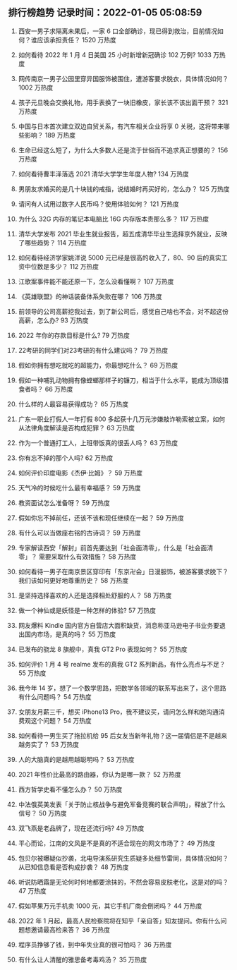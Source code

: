 
## 排行榜趋势 记录时间：2022-01-05 05:08:59
  
  1. 西安一男子求隔离未果后，一家 6 口全部确诊，现已得到救治，目前情况如何？谁应该承担责任？ 1520 万热度
    
  2. 如何看待 2022 年 1 月 4 日美国 25 小时新增新冠确诊 102 万例? 1033 万热度
    
  3. 网传南京一男子公园里穿异国服饰被围住，遭游客要求脱衣，具体情况如何？ 1002 万热度
    
  4. 孩子元旦晚会交换礼物，用手表换了一块旧橡皮，家长该不该出面干预？ 321 万热度
    
  5. 中国与日本首次建立双边自贸关系，有汽车相关企业将享 0 关税，这将带来哪些影响？ 189 万热度
    
  6. 生命已经这么短了，为什么大多数人还是流于世俗而不追求真正想要的？ 156 万热度
    
  7. 如何看待曹丰泽落选 2021 清华大学学生年度人物? 134 万热度
    
  8. 男朋友求婚买的是几十块钱的戒指，说结婚时再买好的，怎么办？ 125 万热度
    
  9. 请问有人试用过数字人民币吗？使用体验如何？ 121 万热度
    
  10. 为什么 32G 内存的笔记本电脑比 16G 内存版本贵那么多？ 117 万热度
    
  11. 清华大学发布 2021 毕业生就业报告，超五成清华毕业生选择京外就业，反映了哪些趋势？ 114 万热度
    
  12. 如何看待经济学家姚洋说 5000 元已经是很高的收入了，80、90 后的真实工资中位数是多少？ 112 万热度
    
  13. 江歌案事件能不能还原一下，怎么没看懂啊？ 107 万热度
    
  14. 《英雄联盟》的神话装备体系失败在哪？ 106 万热度
    
  15. 前领导的公司高薪挖我过去，到了新公司后，感觉自己啥也不会，对不起这份高薪，怎么办? 93 万热度
    
  16. 2022 年你的存款目标是什么? 79 万热度
    
  17. 22考研的同学们对23考研的有什么建议吗？ 79 万热度
    
  18. 假如你拥有想吃就吃的超能力，你最想吃什么？ 69 万热度
    
  19. 假如一种哺乳动物拥有像螳螂那样子的镰刀，相当于什么水平，能成为顶级猎食者吗？ 66 万热度
    
  20. 什么样的人最容易获得成功？ 65 万热度
    
  21. 广东一职业打假人一年打假 800 多起获十几万元涉嫌敲诈勒索被立案，如何从法律角度解读是否构成犯罪？ 63 万热度
    
  22. 作为一个普通打工人，上班带饭真的很丢人吗？ 63 万热度
    
  23. 你有忘不掉的那个人吗? 62 万热度
    
  24. 如何评价印度电影《杰伊·比姆》？ 59 万热度
    
  25. 天气冷的时候吃什么最有幸福感？ 59 万热度
    
  26. 教资面试怎么准备呀？ 59 万热度
    
  27. 假如你忘不掉前任，还该不该和现任继续在一起？ 59 万热度
    
  28. 有什么可以当做座右铭的古诗词？ 59 万热度
    
  29. 专家解读西安「解封」前首先要达到「社会面清零」，什么是「社会面清零」？ 需要采取什么有效措施？ 58 万热度
    
  30. 如何看待一男子在南京景区穿印有「东京卍会」日漫服饰，被游客要求脱下？我们该如何更好地尊重历史？ 58 万热度
    
  31. 是坚持选择喜欢的人还是选择相处舒服的人？ 58 万热度
    
  32. 做一个神仙或是妖怪是一种怎样的体验? 57 万热度
    
  33. 网友爆料 Kindle 国内官方自营店大面积缺货，消息称亚马逊电子书业务要退出国内市场，是真的吗？ 55 万热度
    
  34. 已发布的骁龙 8 旗舰中，真我 GT2 Pro 表现如何？ 55 万热度
    
  35. 如何评价 1 月 4 号 realme 发布的真我 GT2 系列新品，有什么亮点与不足？ 55 万热度
    
  36. 我今年 14 岁，想了一个数学思路，把数学各领域的联系写出来了，这个思路有什么问题吗？ 54 万热度
    
  37. 女朋友月薪三千，想买 iPhone13 Pro，我不建议买，请问怎么样和她沟通消费观这个问题？ 54 万热度
    
  38. 如何看待一男生买了拖拉机给 95 后女友当新年礼物？这一届情侣是不是越来越务实了？ 53 万热度
    
  39. 人的大脑真的是越用越聪明吗？ 53 万热度
    
  40. 2021 年性价比最高的路由器，你认为是哪一款？ 52 万热度
    
  41. 西方哲学史看不懂怎么办？ 50 万热度
    
  42. 中法俄英美发表「关于防止核战争与避免军备竞赛的联合声明」，释放了什么信号？ 50 万热度
    
  43. 双飞燕是老品牌了，现在还流行吗? 49 万热度
    
  44. 平心而论，江南的文风是不是真的不适合现在的网文市场了？ 49 万热度
    
  45. 包贝尔被曝疑似抄袭，北电导演系研究生质疑多处细节雷同，具体情况如何？从已知信息看是否构成抄袭？ 48 万热度
    
  46. 听说防晒霜是无论何时何地都要涂抹的，不然会容易皮肤老化，这是对的吗？ 47 万热度
    
  47. 假如苹果万元手机卖 1000 元，其它手机厂商会倒闭吗？ 44 万热度
    
  48. 2022 年 1 月起，最高人民检察院将在知乎「亲自答」知友提问。你有什么问题想邀请最高检来答？ 36 万热度
    
  49. 程序员挣够了钱，到中年失业真的很可怕吗？ 36 万热度
    
  50. 有什么让人清醒的雅思备考毒鸡汤？ 35 万热度
    